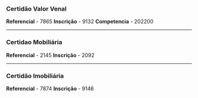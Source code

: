 ### Certidão Valor Venal

**Referencial** - 7865
**Inscrição** - 9132
**Competencia** - 202200
_____________
### Certidao Mobiliária

**Referencial** - 2145
**Inscrição** - 2092
__________
### Certidão Imobiliária

**Referencial** - 7874
**Inscrição** - 9146
